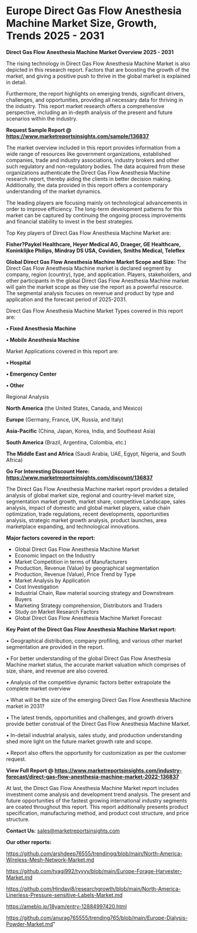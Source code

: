  # Europe Direct Gas Flow Anesthesia Machine Market Size, Growth, Trends 2025 - 2031

<Strong> Direct Gas Flow Anesthesia Machine Market Overview 2025 - 2031</strong>

The rising technology in Direct Gas Flow Anesthesia Machine Market is also depicted in this research report. Factors that are boosting the growth of the market, and giving a positive push to thrive in the global market is explained in detail.

Furthermore, the report highlights on emerging trends, significant drivers, challenges, and opportunities, providing all necessary data for thriving in the industry. This report market research offers a comprehensive perspective, including an in-depth analysis of the present and future scenarios within the industry.

<strong>Request Sample Report @ <a href=https://www.marketreportsinsights.com/sample/136837>https://www.marketreportsinsights.com/sample/136837</a></strong>

The market overview included in this report provides information from a wide range of resources like government organizations, established companies, trade and industry associations, industry brokers and other such regulatory and non-regulatory bodies. The data acquired from these organizations authenticate the Direct Gas Flow Anesthesia Machine research report, thereby aiding the clients in better decision making. Additionally, the data provided in this report offers a contemporary understanding of the market dynamics.

The leading players are focusing mainly on technological advancements in order to improve efficiency. The long-term development patterns for this market can be captured by continuing the ongoing process improvements and financial stability to invest in the best strategies.

Top Key players of Direct Gas Flow Anesthesia Machine Market are:

<strong>Fisher?Paykel Healthcare, Heyer Medical AG, Draeger, GE Healthcare, Koninklijke Philips, Mindray DS USA, Covidien, Smiths Medical, Teleflex</strong>

<strong><b>Global Direct Gas Flow Anesthesia Machine Market Scope and Size:</b></strong>
The Direct Gas Flow Anesthesia Machine market is declared segment by company, region (country), type, and application. Players, stakeholders, and other participants in the global Direct Gas Flow Anesthesia Machine market will gain the market scope as they use the report as a powerful resource. The segmental analysis focuses on revenue and product by type and application and the forecast period of 2025-2031.

Direct Gas Flow Anesthesia Machine Market Types covered in this report are:

<strong>• Fixed Anesthesia Machine

• Mobile Anesthesia Machine</strong>

Market Applications covered in this report are:

<strong>• Hospital

• Emergency Center

• Other</strong> 

Regional Analysis

<strong>North America</strong> (the United States, Canada, and Mexico)

<strong>Europe</strong> (Germany, France, UK, Russia, and Italy)

<strong>Asia-Pacific</strong> (China, Japan, Korea, India, and Southeast Asia)

<strong>South America</strong> (Brazil, Argentina, Colombia, etc.)

<strong>The Middle East and Africa</strong> (Saudi Arabia, UAE, Egypt, Nigeria, and South Africa)

<strong>Go For Interesting Discount Here: <a href=https://www.marketreportsinsights.com/discount/136837>https://www.marketreportsinsights.com/discount/136837</a></strong>

The Direct Gas Flow Anesthesia Machine market report provides a detailed analysis of global market size, regional and country-level market size, segmentation market growth, market share, competitive Landscape, sales analysis, impact of domestic and global market players, value chain optimization, trade regulations, recent developments, opportunities analysis, strategic market growth analysis, product launches, area marketplace expanding, and technological innovations.

<strong><b>Major factors covered in the report:</b></strong>
<ul>
  <li>Global Direct Gas Flow Anesthesia Machine Market </li>
  <li>Economic Impact on the Industry</li>
  <li>Market Competition in terms of Manufacturers</li>
  <li>Production, Revenue (Value) by geographical segmentation</li>
  <li>Production, Revenue (Value), Price Trend by Type</li>
  <li>Market Analysis by Application</li>
  <li>Cost Investigation</li>
  <li>Industrial Chain, Raw material sourcing strategy and Downstream Buyers</li>
  <li>Marketing Strategy comprehension, Distributors and Traders</li>
  <li>Study on Market Research Factors</li>
  <li>Global Direct Gas Flow Anesthesia Machine Market Forecast</li>
</ul>

<strong><b>Key Point of the Direct Gas Flow Anesthesia Machine Market report:</b></strong>

• Geographical distribution, company profiling, and various other market segmentation are provided in the report.

• For better understanding of the global Direct Gas Flow Anesthesia Machine market status, the accurate market valuation which comprises of size, share, and revenue are also covered.

• Analysis of the competitive dynamic factors better extrapolate the complete market overview

• What will be the size of the emerging Direct Gas Flow Anesthesia Machine market in 2031?

• The latest trends, opportunities and challenges, and growth drivers provide better construal of the Direct Gas Flow Anesthesia Machine Market.

• In-detail industrial analysis, sales study, and production understanding shed more light on the future market growth rate and scope.

• Report also offers the opportunity for customization as per the customer request.

<strong><b>View Full Report @ <a href=https://www.marketreportsinsights.com/industry-forecast/direct-gas-flow-anesthesia-machine-market-2022-136837>https://www.marketreportsinsights.com/industry-forecast/direct-gas-flow-anesthesia-machine-market-2022-136837</a></b></strong>


At last, the Direct Gas Flow Anesthesia Machine Market report includes investment come analysis and development trend analysis. The present and future opportunities of the fastest growing international industry segments are coated throughout this report. This report additionally presents product specification, manufacturing method, and product cost structure, and price structure.

<strong>Contact Us:</strong>
sales@marketreportsinsights.com

<strong>Our other reports:</strong>

<a href=https://github.com/arshdeep76555/trendingg/blob/main/North-America-Wireless-Mesh-Network-Market.md>https://github.com/arshdeep76555/trendingg/blob/main/North-America-Wireless-Mesh-Network-Market.md</a>

<a href=https://github.com/tyagi992/tyyyy/blob/main/Europe-Forage-Harvester-Market.md>https://github.com/tyagi992/tyyyy/blob/main/Europe-Forage-Harvester-Market.md</a>

<a href=https://github.com/Hindavi8/researchgrowth/blob/main/North-America-Linerless-Pressure-sensitive-Labels-Market.md>https://github.com/Hindavi8/researchgrowth/blob/main/North-America-Linerless-Pressure-sensitive-Labels-Market.md</a>

<a href=https://ameblo.jp/18yam/entry-12884997420.html>https://ameblo.jp/18yam/entry-12884997420.html</a>

<a href=https://github.com/anurag765555/trending765/blob/main/Europe-Dialysis-Powder-Market.md>https://github.com/anurag765555/trending765/blob/main/Europe-Dialysis-Powder-Market.md</a>"
